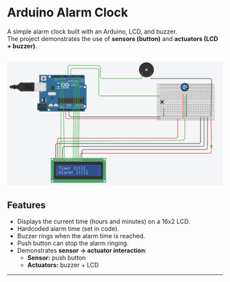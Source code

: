 # Arduino Alarm Clock

A simple alarm clock built with an Arduino, LCD, and buzzer.  
The project demonstrates the use of **sensors (button)** and **actuators (LCD + buzzer)**.

![Preview](alarm.png)
---

## Features
- Displays the current time (hours and minutes) on a 16x2 LCD.
- Hardcoded alarm time (set in code).
- Buzzer rings when the alarm time is reached.
- Push button can stop the alarm ringing.
- Demonstrates **sensor → actuator interaction**:
  - **Sensor:** push button
  - **Actuators:** buzzer + LCD
---
